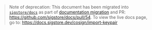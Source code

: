 > Note of deprecation: This document has been migrated into [`sigstore/docs`](https://github.com/sigstore/docs/blob/main/content/en/cosign/import-keypair.md) as part of [documentation migration](https://github.com/sigstore/cosign/issues/822) and PR: https://github.com/sigstore/docs/pull/54. To view the live docs page, go to: https://docs.sigstore.dev/cosign/import-keypair
